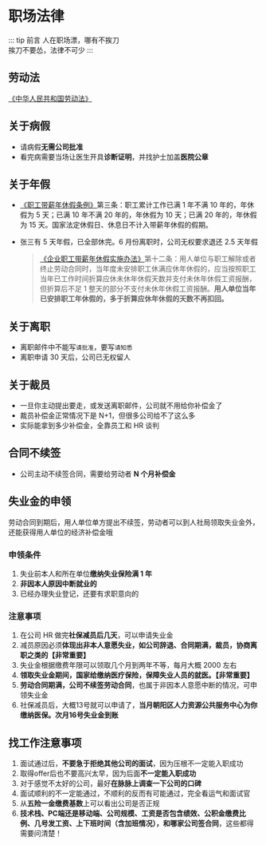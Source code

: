 # 职场法律

::: tip 前言
人在职场漂，哪有不挨刀  
挨刀不要怂，法律不可少
:::

## 劳动法

[《中华人民共和国劳动法》](http://www.mohrss.gov.cn/SYrlzyhshbzb/zcfg/flfg/fl/201601/t20160119_232110.html)

## 关于病假

- 请病假**无需公司批准**
- 看完病需要当场让医生开具**诊断证明**，并找护士加盖**医院公章**

## 关于年假

- [《职工带薪年休假条例》](http://www.gov.cn/ziliao/flfg/2007-12/16/content_835527.htm)第三条：职工累计工作已满 1 年不满 10 年的，年休假为 5 天；已满 10 年不满 20 年的，年休假为 10 天；已满 20 年的，年休假为 15 天。国家法定休假日、休息日不计入带薪年休假的假期。

- 张三有 5 天年假，已全部休完。6 月份离职时，公司无权要求退还 2.5 天年假
  > [《企业职工带薪年休假实施办法》](http://www.gov.cn/wszb/zhibo276/content_1131581.htm)第十二条：用人单位与职工解除或者终止劳动合同时，当年度未安排职工休满应休年休假的，应当按照职工当年已工作时间折算应休未休年休假天数并支付未休年休假工资报酬，但折算后不足 1 整天的部分不支付未休年休假工资报酬。**用人单位当年已安排职工年休假的，多于折算应休年休假的天数不再扣回。**

## 关于离职

- 离职邮件中不能写`请批准`，要写`请知悉`
- 离职申请 30 天后，公司已无权留人

## 关于裁员

- 一旦你主动提出要走，或发送离职邮件，公司就不用给你补偿金了
- 裁员补偿金正常情况下是 N+1，但很多公司给不了这么多
- 实际能拿到多少补偿金，全靠员工和 HR 谈判

## 合同不续签

- 公司主动不续签合同，需要给劳动者 **N 个月补偿金**

## 失业金的申领

劳动合同到期后，用人单位单方提出不续签，劳动者可以到人社局领取失业金外，还能获得用人单位的经济补偿金哦

### 申领条件

1. 失业前本人和所在单位**缴纳失业保险满 1 年**
2. **非因本人原因中断就业的**
3. 已经办理失业登记，还要有求职意向的

### 注意事项

1. 在公司 HR 做完**社保减员后几天**，可以申请失业金
2. 减员原因必须**体现出非本人意愿失业，如公司辞退、合同期满，裁员，协商离职之类的【非常重要】**
3. 失业金根据缴费年限可以领取几个月到两年不等，每月大概 2000 左右
4. **领取失业金期间，国家给缴纳医疗保险，保障失业人员的就医。【非常重要】**
5. **劳动合同期满，公司不续签劳动合同**，也属于非因本人意愿中断的情况，可申领失业金
6. 社保减员后，大概13号就可以申请了，**当月朝阳区人力资源公共服务中心为你缴纳医保。次月16号失业金到账**

## 找工作注意事项

1. 面试通过后，**不要急于拒绝其他公司的面试**，因为压根不一定能入职成功
2. 取得offer后也不要高兴太早，因为后面**不一定能入职成功**
3. 对于感觉不太好的公司，最好**在脉脉上调查一下公司的口碑**
4. 面试顺利的不一定能通过，不顺利的反而有可能通过，完全看运气和面试官
5. 从**五险一金缴费基数**上可以看出公司是否正规
6. **技术栈、PC端还是移动端、公司规模、工资是否包含绩效、公积金缴费比例、几号发工资、上下班时间（含加班情况），和哪家公司签合同**，这些都得需要问清楚！
